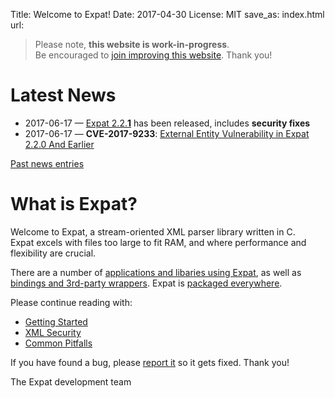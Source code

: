 Title: Welcome to Expat!
Date: 2017-04-30
License: MIT
save_as: index.html
url:

> Please note, **this website is work-in-progress**.<br />
Be encouraged to [join improving this website](doc/contribute-website/).
Thank you!

# Latest News

* 2017-06-17 —
  [Expat 2.2.**1**](https://github.com/libexpat/libexpat/blob/R_2_2_1/expat/Changes)
  has been released, includes **security fixes**
* 2017-06-17 —
  __CVE-2017-9233__:
  [External Entity Vulnerability in Expat 2.2.0 And Earlier](doc/cve-2017-9233/)

[Past news entries](doc/news/)


# What is Expat?

Welcome to Expat, a stream-oriented XML parser library written in C.<br/>
Expat excels with files too large to fit RAM, and
where performance and flexibility are crucial.

There are a number of [applications and libaries using Expat](doc/users/),
as well as [bindings and 3rd-party wrappers](doc/bindings/).
Expat is [packaged everywhere](doc/packages/).

Please continue reading with:

 * [Getting Started](doc/getting-started/)
 * [XML Security](doc/xml-security/)
 * [Common Pitfalls](doc/common-pitfalls/)

If you have found a bug,
please [report it](https://github.com/libexpat/libexpat/issues) so it gets fixed.
Thank you!

The Expat development team
